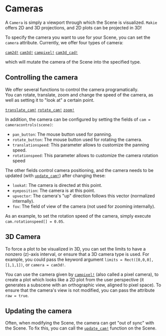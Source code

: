 # Cameras

A `Camera` is simply a viewport through which the Scene is visualized.  `Makie` offers 2D and 3D projections, and 2D plots can be projected in 3D!

To specify the camera you want to use for your Scene, you can set the `camera` attribute.  Currently, we offer four types of camera:

[`cam2d!`](@ref)
[`cam3d!`](@ref)
[`campixel!`](@ref)
[`cam3d_cad!`](@ref)

which will mutate the camera of the Scene into the specified type.

## Controlling the camera

We offer several functions to control the camera programatically.  
You can rotate, translate, zoom and change the speed of the camera, as well as setting it to "look at" a certain point.

[`translate_cam!`](@ref)
[`rotate_cam!`](@ref)
[`zoom!`](@ref)


In addition, the camera can be configured by setting the fields of `cam = cameracontrols(scene)`:

- `pan_button`: The mouse button used for panning.
- `rotate_button`: The mouse button used for rotating the camera.
- `translationspeed`: This parameter allows to customize the panning speed.
- `rotationspeed`: This parameter allows to customize the camera rotation speed

The other fields control camera positioning, and the camera needs to be updated (with [`update_cam!`](@ref)) after changing these:

- `lookat`: The camera is directed at this point.
- `eyeposition`: The camera is at this point.
- `upvector`: The camera's "up" direction follows this vector (normalized internally).
- `fov`: The field of view of the camera (not used for zooming internally).

As an example, to set the rotation speed of the camera, simply execute `cam.rotationspeed[] = 0.05`.

## 3D Camera

To force a plot to be visualized in 3D, you can set the limits to have a nonzero \(z\)-axis interval, or ensure that a 3D camera type is used.
For example, you could pass the keyword argument `limits = Rect([0,0,0],[1,1,1])`, or `camera = cam3d!`.

You can use the camera given by [`campixel!`](@ref) (also called a pixel camera), to create a plot which looks like a 2D plot from the user perspective (it generates a subscene with an orthographic view, aligned to pixel space).
To ensure that the camera's view is not modified, you can pass the attribute `raw = true`.

## Updating the camera

Often, when modifying the Scene, the camera can get "out of sync" with the Scene.  To fix this, you can call the [`update_cam!`](@ref) function on the Scene.
